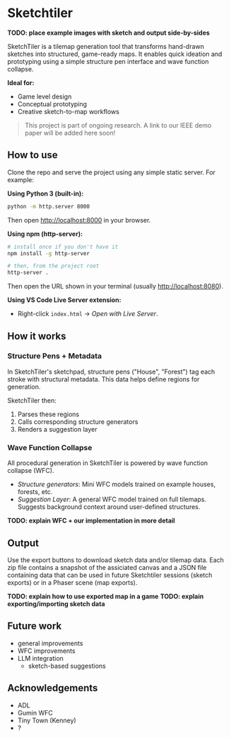 # Sketchtiler
**TODO: place example images with sketch and output side-by-sides**

SketchTiler is a tilemap generation tool that transforms hand-drawn sketches into structured, game-ready maps. It enables quick ideation and prototyping using a simple structure pen interface and wave function collapse.

**Ideal for:**
- Game level design
- Conceptual prototyping
- Creative sketch-to-map workflows

> This project is part of ongoing research. A link to our IEEE demo paper will be added here soon!

## How to use
Clone the repo and serve the project using any simple static server. For example:

**Using Python 3 (built-in):**
```bash
python -m http.server 8000
```
Then open [http://localhost:8000](http://localhost:8000) in your browser.

**Using npm (http-server):**
```bash
# install once if you don't have it
npm install -g http-server

# then, from the project root
http-server .
```
Then open the URL shown in your terminal (usually [http://localhost:8080](http://localhost:8080)).

**Using VS Code Live Server extension:**
- Right-click `index.html` → *Open with Live Server*.

## How it works
### Structure Pens + Metadata
In SketchTiler's sketchpad, structure pens ("House", "Forest") tag each stroke with structural metadata. This data helps define regions for generation.

SketchTiler then:
1. Parses these regions
2. Calls corresponding structure generators
3. Renders a suggestion layer

### Wave Function Collapse
All procedural generation in SketchTiler is powered by wave function collapse (WFC).

- *Structure generators*: Mini WFC models trained on example houses, forests, etc.
- *Suggestion Layer*: A general WFC model trained on full tilemaps. Suggests background context around user-defined structures.

**TODO: explain WFC + our implementation in more detail**

## Output
Use the export buttons to download sketch data and/or tilemap data. Each zip file contains a snapshot of the assiciated canvas and a JSON file containing data that can be used in future Sketchtiler sessions (sketch exports) or in a Phaser scene (map exports). 

**TODO: explain how to use exported map in a game**
**TODO: explain exporting/importing sketch data**

## Future work
- general improvements
- WFC improvements
- LLM integration
    - sketch-based suggestions

## Acknowledgements
- ADL
- Gumin WFC
- Tiny Town (Kenney)
- ?